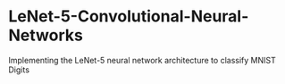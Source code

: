 # LeNet-5-Convolutional-Neural-Networks
Implementing the LeNet-5 neural network architecture to classify MNIST Digits
